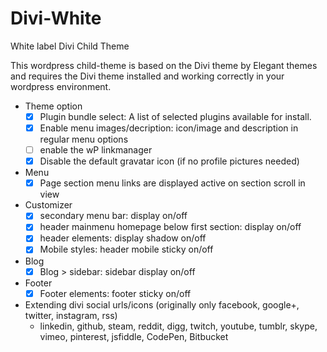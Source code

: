 # Divi-White
White label Divi Child Theme

This wordpress child-theme is based on the Divi theme by Elegant themes and requires the Divi theme installed and working correctly in your wordpress environment.

 - Theme option
    - [x] Plugin bundle select: A list of selected plugins available for install.
    - [x] Enable menu images/decription: icon/image and description in regular menu options
    - [ ] enable the wP linkmanager
    - [x] Disable the default gravatar icon (if no profile pictures needed)
    
 - Menu
   - [x] Page section menu links are displayed active on section scroll in view
   
 - Customizer
   - [x] secondary menu bar: display on/off
   - [x] header mainmenu homepage below first section: display on/off 
   - [x] header elements: display shadow on/off 
   - [x] Mobile styles: header mobile sticky on/off 
 - Blog 
   - [x] Blog > sidebar: sidebar display on/off 
   
 - Footer 
   - [x] Footer elements: footer sticky on/off
   
 - Extending divi social urls/icons 
   (originally only facebook, google+, twitter, instagram, rss)
   - linkedin, github, steam, reddit, digg, twitch, youtube, tumblr, skype, vimeo, pinterest, jsfiddle, CodePen, Bitbucket 

